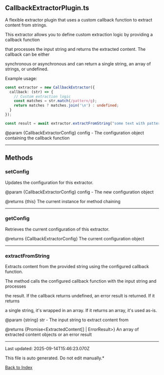 ## CallbackExtractorPlugin.ts





 A flexible extractor plugin that uses a custom callback function to extract content from strings.

 

 This extractor allows you to define custom extraction logic by providing a callback function

 that processes the input string and returns the extracted content. The callback can be either

 synchronous or asynchronous and can return a single string, an array of strings, or undefined.

 

 Example usage:

 ```typescript
 const extractor = new CallbackExtractor({
   callback: (str) => {
     // Custom extraction logic
     const matches = str.match(/pattern/g);
     return matches ? matches.join('\n') : undefined;
   }
 });
 
 const result = await extractor.extractFromString("some text with pattern matches");
 ```
 

 @param {CallbackExtractorConfig} config - The configuration object containing the callback function

 



---



## Methods



### **setConfig**

 Updates the configuration for this extractor.

 

 @param {CallbackExtractorConfig} config - The new configuration object

 @returns {this} The current instance for method chaining

 



---



### **getConfig**

 Retrieves the current configuration of this extractor.

 

 @returns {CallbackExtractorConfig} The current configuration object

 



---



### **extractFromString**

 Extracts content from the provided string using the configured callback function.

 

 The method calls the configured callback function with the input string and processes

 the result. If the callback returns undefined, an error result is returned. If it returns

 a single string, it's wrapped in an array. If it returns an array, it's used as-is.

 

 @param {string} str - The input string to extract content from

 @returns {Promise<ExtractedContent[] | ErrorResult>} An array of extracted content objects or an error result

 



---



Last updated: 2025-09-14T15:46:23.070Z



This file is auto generated. Do not edit manually.*



[Back to Index](./index.md)